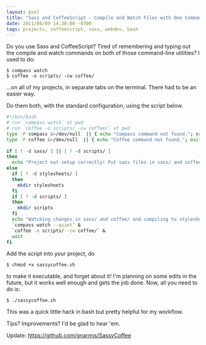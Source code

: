 ```yaml
---
layout: post
title: "Sass and CoffeeScript - Compile and Watch Files with One Command"
date: 2011/08/09 14:30:00 -0700
tags: projects, coffeescript, sass, webdev, bash
---
```



Do you use Sass and CoffeeScript? Tired of remembering and typing out the compile 
and watch commands on both of those command-line utilities? I used to do:

  
```
$ compass watch   
$ coffee -o scripts/ -cw coffee/
```

...on all of my projects, in separate tabs on the terminal. There had to be 
an easier way.

Do them both, with the standard configuration, using the script below. 

```bash
#!/bin/bash
# run `compass watch` at pwd
# run `coffee -o scripts/ -cw coffee/` at pwd
type -P compass &>/dev/null  || { echo "Compass command not found."; exit 1; }
type -P coffee &>/dev/null  || { echo "Coffee command not found."; exit 1; }
 
if [ ! -d sass/ ] || [ ! -d scripts/ ]
then
  echo "Project not setup correctly! Put sass files in sass/ and coffee in coffee/"
else
  if [ ! -d stylesheets/ ]
  then
    mkdir stylesheets
  fi
  if [ ! -d scripts/ ]
  then
    mkdir scripts
  fi
  echo "Watching changes in sass/ and coffee/ and compiling to stylesheets/ and scripts/ ..."
  `compass watch --quiet` &
  `coffee -o scripts/ -cw coffee/` &
  wait
fi
```

Add the script into your project, do

```
$ chmod +x sassycoffee.sh
```

to make it executable, and forget about it! I'm planning on some edits in the 
future, but it works well enough and gets the job done. Now, all you need to 
do is:

```
$ ./sassycoffee.sh
```

This was a quick little hack in bash but pretty helpful for my workflow.

Tips? Improvements? I'd be glad to hear 'em.

Update: https://github.com/gnarmis/SassyCoffee


